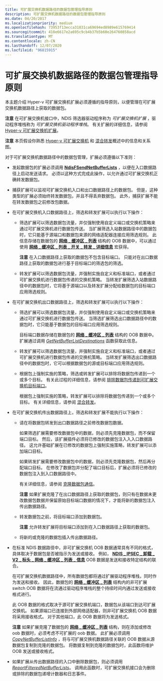 ```yaml
---
title: 可扩展交换机数据路径的数据包管理指导原则
description: 可扩展交换机数据路径的数据包管理指导原则
ms.date: 04/20/2017
ms.localizationpriority: medium
ms.openlocfilehash: 73953f13ecca31031ca69694ed8989e615769414
ms.sourcegitcommit: 418e6617e2a695c9cb4b37b5b60e264760858acd
ms.translationtype: MT
ms.contentlocale: zh-CN
ms.lasthandoff: 12/07/2020
ms.locfileid: "96815915"
---
```

# <a name="packet-management-guidelines-for-the-extensible-switch-data-path"></a>可扩展交换机数据路径的数据包管理指导原则


本主题介绍 Hyper-v 可扩展交换机扩展必须遵循的指导原则，以便管理在可扩展交换机数据路径上获取的数据包。

**注意**  在可扩展交换机接口中，NDIS 筛选器驱动程序称为 *可扩展交换机扩展* ，驱动程序堆栈称为 *可扩展交换机驱动程序堆栈*。 有关扩展的详细信息，请参阅 [Hyper-v 可扩展交换机扩展](hyper-v-extensible-switch-extensions.md)。

 

**注意**  本页假设你熟悉 [Hyper-v 可扩展交换机](overview-of-the-hyper-v-extensible-switch.md) 和 [混合转发](hybrid-forwarding.md)概述中的信息和关系图。

 

对于可扩展交换机数据路径中的数据包管理，扩展必须遵循以下准则：

-   发起数据包的扩展必须调用 [**NdisFSendNetBufferLists**](/windows-hardware/drivers/ddi/ndis/nf-ndis-ndisfsendnetbufferlists) ，以便在入口数据路径上启动发送请求。 必须以这种方式完成此操作，以允许通过可扩展交换机正确转发数据包。

-   捕获扩展可以监视可扩展交换机入口和出口数据路径上的数据包。 但是，这种类型的扩展必须始终转发数据包，并且不得丢弃数据包。 此外，捕获扩展不能在转发数据包之前修改包数据。

-   在可扩展交换机入口数据路径上，筛选和转发扩展可以执行以下操作：

    -   筛选扩展可以筛选数据包流量，并仅强制使用自定义端口或交换机策略来通过可扩展交换机进行数据包传送。 当扩展筛选入站数据路径中的数据包时，它只能基于源端口和数据包来源的网络适配器连接应用筛选规则。 此信息存储在数据包的 [**网络 \_ 缓冲区 \_ 列表**](/windows-hardware/drivers/ddi/ndis/ns-ndis-_net_buffer_list) 结构的 OOB 数据中，可以通过使用 [**网络 \_ 缓冲区 \_ 列表 \_ 开关 \_ 转发 \_ 详细信息**](/windows-hardware/drivers/ddi/ndis/nf-ndis-net_buffer_list_switch_forwarding_detail) 宏获得。

        **注意**  在入口数据路径上获取的数据包不包含目标端口。 只能对在出口数据路径上获取的数据包进行基于目标端口的筛选包的筛选。

         

    -   转发扩展可以筛选数据包流量，并强制实施自定义和标准端口，或者通过可扩展交换机进行数据包传递的交换机策略。 当转发扩展筛选入站数据路径中的数据包时，它将基于源端口以及转发扩展分配给数据包的目标端口应用筛选规则。

-   在可扩展交换机出口数据路径上，筛选和转发扩展可以执行以下操作：

    -   筛选扩展可以筛选数据包流量，并仅强制使用自定义端口或交换机策略来通过可扩展交换机进行数据包传送。 当筛选扩展筛选出口数据路径中的数据包时，它只能基于数据包的目标端口应用筛选规则。

        目标端口数据存储在数据包的 [**网络 \_ 缓冲区 \_ 列表**](/windows-hardware/drivers/ddi/ndis/ns-ndis-_net_buffer_list) 结构的 OOB 数据中。 扩展通过调用 [*GetNetBufferListDestinations*](/windows-hardware/drivers/ddi/ndis/nc-ndis-ndis_switch_get_net_buffer_list_destinations) 函数获取此信息。

    -   转发扩展可以筛选数据包流量，并强制实施自定义和标准端口，或者通过可扩展交换机进行数据包传递的交换机策略。 当转发扩展筛选出口数据路径中的数据包时，它可以根据数据包的源或目标端口应用筛选规则。

    -   根据包上强制实施的策略，筛选或转发扩展可以排除将数据包传递到一个或多个目标。 有关此过程的详细信息，请参阅 [排除数据包传递到可扩展交换机目标端口](excluding-packet-delivery-to-extensible-switch-destination-ports.md)。

        根据包上强制实施的策略，转发扩展可以排除将数据包传递到一个或多个目标。 有关详细信息，请参阅 [混合转发](hybrid-forwarding.md)。

-   在可扩展交换机传出数据路径上，筛选和转发扩展不能执行以下操作：

    -   请在将数据包转发到出口数据路径之前修改数据包数据。

        如果筛选扩展需要修改数据包中的数据，则必须先克隆数据包，而不保留端口目标。 然后，该扩展插件必须将已修改的数据包注入入入口数据路径。 这允许基础扩展在已修改的数据包上强制实施策略，转发扩展可以添加端口目标。

        如果转发扩展需要修改数据包中的数据，则必须先克隆数据包，然后再分配端口目标。 在修改了数据包并分配了端口目标后，扩展必须将已修改的数据包注入到入口数据路径中。

        有关详细信息，请参阅 [克隆数据包通信](cloning-or-duplicating-packet-traffic.md)。

        **注意**  如果扩展克隆了在出口数据路径上获取的数据包，则只有在数据未更改数据包数据并保留原始目标端口数据的情况下，才能将新的数据包注入传出数据路径。

         

    -   转发数据包之前，将目标端口添加到数据包。

        **注意**  允许转发扩展将目标端口添加到在入口数据路径上获取的数据包。

         

    -   将新的或克隆的数据包插入传出数据路径。

-   在标准 NDIS 数据路径中，非可扩展交换机 OOB 数据通常具有不同的格式，具体取决于数据包是否被指示为发送或接收。 例如， [**NDIS \_ IPSEC \_ 卸载 \_ V2 \_ 标头 \_ 网络 \_ 缓冲区 \_ 列表 \_ 信息**](/windows-hardware/drivers/ddi/ndis/ns-ndis-_ndis_ipsec_offload_v2_header_net_buffer_list_info) OOB 数据是发送和接收特定结构的联合。

    在可扩展交换机数据路径中，所有数据包都将通过扩展驱动程序堆栈，同时作为发送和接收。 因此，数据包的 [**网络 \_ 缓冲区 \_ 列表**](/windows-hardware/drivers/ddi/ndis/ns-ndis-_net_buffer_list) 结构内的非可扩展 switch OOB 数据将在流通过驱动程序堆栈的整个持续时间内通过发送或接收格式进行。

    此 OOB 数据的格式取决于源可扩展交换机端口，数据包从该端口到达可扩展交换机。 如果源端口已连接到外部网络适配器，则非可扩展交换机 OOB 数据将采用接收格式。 对于其他端口，此 OOB 数据将为发送格式。

    **注意**  如果扩展克隆了数据包的 [**网络 \_ 缓冲区 \_ 列表**](/windows-hardware/drivers/ddi/ndis/ns-ndis-_net_buffer_list) 结构，则在添加或修改 oob 数据时，必须考虑不可扩展的 oob 数据。 此扩展必须调用 [*CopyNetBufferListInfo*](/windows-hardware/drivers/ddi/ndis/nc-ndis-ndis_switch_copy_net_buffer_list_info) ，将与可扩展交换机数据路径关联的 OOB 数据从源数据包复制到克隆的数据包。 将数据复制到克隆的数据包时，此函数将维护 OOB 发送或接收格式。

     

-   如果扩展从传出数据路径的入口中删除数据包，则必须调用 [*ReportFilteredNetBufferLists*](/windows-hardware/drivers/ddi/ndis/nc-ndis-ndis_switch_report_filtered_net_buffer_lists)。 调用此函数时，可扩展交换机接口会为删除或排除的数据包递增计数器和日志事件。

 

